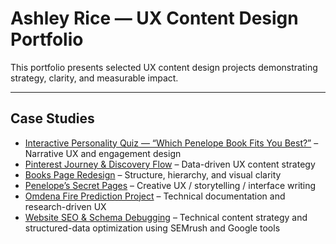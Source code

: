 # Ashley Rice — UX Content Design Portfolio

This portfolio presents selected UX content design projects demonstrating strategy, clarity, and measurable impact.

---

## Case Studies

- [Interactive Personality Quiz — “Which Penelope Book Fits You Best?”](interactive-personality-quiz.md) – Narrative UX and engagement design
- [Pinterest Journey & Discovery Flow](./pinterest-journey.md) – Data-driven UX content strategy  
- [Books Page Redesign](./books-page-redesign.md) – Structure, hierarchy, and visual clarity  
- [Penelope’s Secret Pages](./penelopes-secret-pages.md) – Creative UX / storytelling / interface writing  
- [Omdena Fire Prediction Project](./omdena-fire-prediction.md) – Technical documentation and research-driven UX
- [Website SEO & Schema Debugging](https://github.com/ashleysally00/seo-structured-data-fixes) – Technical content strategy and structured-data optimization using SEMrush and Google tools  

